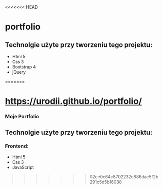 <<<<<<< HEAD
# portfolio
## Technolgie użyte przy tworzeniu tego projektu:
- Html 5
- Css 3
- Bootstrap 4
- jQuery


=======
# https://urodii.github.io/portfolio/
### Moje Portfolio
## Technolgie użyte przy tworzeniu tego projektu:
### Frontend:
- Html 5
- Css 3
- JavaScript
>>>>>>> 02ee0c64c8702232c886dae5f2b291c5d5b16088
